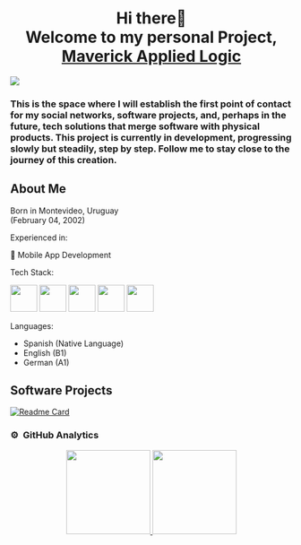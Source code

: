 
<h1 align="center">Hi there👋<br> Welcome to my personal Project, <a href="https://github.com/MaverickAppliedLogic">Maverick Applied Logic</a></h1>
</div>
<img src="https://i.imgur.com/jbnooLr.png">

<h3> This is the space where I will establish the first point of contact for my social networks, software projects, and, perhaps in the future, tech solutions that merge software with physical products. This project is currently in development, progressing slowly but steadily, step by step. Follow me to stay close to the journey of this creation.</h3>

## About Me
Born in Montevideo, Uruguay<br>(February 04, 2002)

Experienced in:

📲 Mobile App Development

Tech Stack:

<p>
  <img src="https://cdn.jsdelivr.net/gh/devicons/devicon@latest/icons/java/java-original-wordmark.svg" height="48" width="48"/>
  <img src="https://cdn.jsdelivr.net/gh/devicons/devicon@latest/icons/kotlin/kotlin-original.svg" height="48" width="48" />
  <img src="https://cdn.jsdelivr.net/gh/devicons/devicon@latest/icons/python/python-original.svg" height="48" width="48" />
  <img src="https://cdn.jsdelivr.net/gh/devicons/devicon@latest/icons/mysql/mysql-original-wordmark.svg" height="48" width="48"/>
  <img src="https://cdn.jsdelivr.net/gh/devicons/devicon@latest/icons/sqlite/sqlite-original.svg" height="48" width="48" />
</p>
 
Languages:
- Spanish (Native Language)
- English (B1)
- German (A1)

## Software Projects

[![Readme Card](https://github-readme-stats-git-masterrstaa-rickstaa.vercel.app/api/pin/?username=MaverickAppliedLogic&repo=TailyCare&theme=holi)](https://github.com/MaverickAppliedLogic/NutriPet)

### ⚙️ &nbsp;GitHub Analytics

<p align="center" >
<a href="https://github.com/MaverickAppliedLogic">
  <img src="https://github-readme-stats-eight-theta.vercel.app/api?username=MaverickAppliedLogic&show_icons=true&theme=algolia&include_all_commits=true&count_private=true" height="150em"/>
  <img src="https://github-readme-stats-eight-theta.vercel.app/api/top-langs/?username=MaverickAppliedLogic&layout=compact&langs_count=8&theme=algolia" height="150em"/>
</a>
</p>

